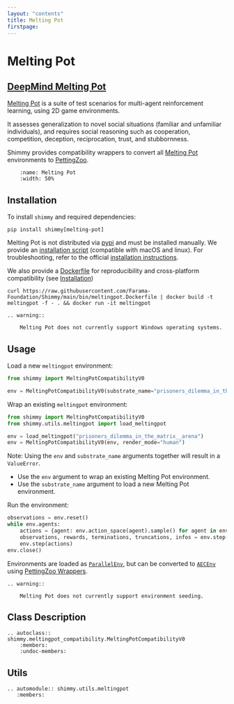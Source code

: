 ```yaml
---
layout: "contents"
title: Melting Pot
firstpage:
---
```


# Melting Pot

## [DeepMind Melting Pot](https://github.com/deepmind/meltingpot) 

[Melting Pot](https://github.com/deepmind/meltingpot) is a suite of test scenarios for multi-agent reinforcement learning, using 2D game environments.

It assesses generalization to novel social situations (familiar and unfamiliar individuals),
and requires social reasoning such as cooperation, competition, deception, reciprocation, trust, and stubbornness. 

Shimmy provides compatibility wrappers to convert all [Melting Pot](https://github.com/deepmind/meltingpot) environments to [PettingZoo](https://pettingzoo.farama.org/).

```{figure} /_static/img/meltingpot.gif
    :name: Melting Pot
    :width: 50%
```

## Installation

To install `shimmy` and required dependencies:

```
pip install shimmy[melting-pot]
```

Melting Pot is not distributed via [pypi](https://pypi.org/) and must be installed manually. We provide an [installation script](https://github.com/Farama-Foundation/Shimmy/blob/main/scripts/install_melting_pot.sh) (compatible with macOS and linux). For troubleshooting,  refer to the official [installation instructions](https://github.com/deepmind/meltingpot#installation).

We also provide a [Dockerfile](https://github.com/Farama-Foundation/Shimmy/blob/main/bin/meltingpot.Dockerfile) for reproducibility and cross-platform compatibility (see [Installation](/content/getting_started/))

```
curl https://raw.githubusercontent.com/Farama-Foundation/Shimmy/main/bin/meltingpot.Dockerfile | docker build -t meltingpot -f - . && docker run -it meltingpot
```

```{eval-rst}
.. warning::

    Melting Pot does not currently support Windows operating systems.
```
## Usage

Load a new `meltingpot` environment:
```python
from shimmy import MeltingPotCompatibilityV0

env = MeltingPotCompatibilityV0(substrate_name="prisoners_dilemma_in_the_matrix__arena", render_mode="human")
```

Wrap an existing `meltingpot` environment:
```python
from shimmy import MeltingPotCompatibilityV0
from shimmy.utils.meltingpot import load_meltingpot

env = load_meltingpot("prisoners_dilemma_in_the_matrix__arena") 
env = MeltingPotCompatibilityV0(env, render_mode="human")
```

Note: Using the `env` and `substrate_name` arguments together will result in a `ValueError`.
* Use the `env` argument to wrap an existing Melting Pot environment.
* Use the `substrate_name` argument to load a new Melting Pot environment.

Run the environment:
```python
observations = env.reset()
while env.agents:
    actions = {agent: env.action_space(agent).sample() for agent in env.agents}
    observations, rewards, terminations, truncations, infos = env.step(actions)
    env.step(actions)
env.close()
```
Environments are loaded as [`ParallelEnv`](https://pettingzoo.farama.org/api/parallel/), but can be converted to [`AECEnv`](https://pettingzoo.farama.org/api/aec/) using [PettingZoo Wrappers](https://pettingzoo.farama.org/api/pz_wrappers/).

```{eval-rst}
.. warning::

    Melting Pot does not currently support environment seeding.
```

## Class Description

```{eval-rst}
.. autoclass:: shimmy.meltingpot_compatibility.MeltingPotCompatibilityV0
    :members:
    :undoc-members:
```


## Utils
```{eval-rst}
.. automodule:: shimmy.utils.meltingpot
   :members:
```
